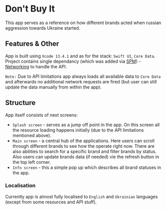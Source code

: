 # Don't Buy It

This app serves as a reference on how different brands acted when russian aggression towards Ukraine started.

## Features & Other

App is built using `Xcode 13.4.1` and as for the stack: `Swift UI`, `Core Data`.
 Project contains single dependancy (which was added via [SPM](https://www.swift.org/package-manager/)) - [Networking](https://github.com/freshOS/Networking) to handle the API.

`Note:` Due to API limitations app always loads all available data to `Core Data` and afterwards no additional network requests are fired (but user can still update the data manually from within the app).

## Structure
App itself consists of next screens:
- `Splash screen` - serves as a jump off point in the app. On this screen all the resource loading happens initially (due to the API limitations mentioned above).
- `Main screen` - a central hub of the applications. Here users can scroll through different brands to see how the operate right now. There are also abilities to search for a specific brand and filter brands by status. Also users can update brands data (if needed) vie the refresh button in the top left corner. 
- `Info screen` - this a simple pop up which describes all brand statuses in the app.

### Localisation
Currently app is almost fully localised to `English` and `Ukrainian` languages (except from some resources and API stuff).
